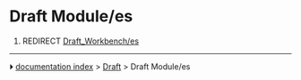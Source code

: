 # Draft Module/es
1.  REDIRECT [Draft_Workbench/es](Draft_Workbench/es.md)



---
⏵ [documentation index](../README.md) > [Draft](Draft_Workbench.md) > Draft Module/es
